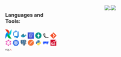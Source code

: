 <!--
**Donzellini/Donzellini** is a ✨ _special_ ✨ repository because its `README.md` (this file) appears on your GitHub profile.

Here are some ideas to get you started:

- 🔭 I’m currently working on ...
- 🌱 I’m currently learning ...
- 👯 I’m looking to collaborate on ...
- 🤔 I’m looking for help with ...
- 💬 Ask me about ...
- 📫 How to reach me: ...
- 😄 Pronouns: ...
- ⚡ Fun fact: ...
-->

<div style="display: flex; align-items: flex-start;">
  <div style="flex: 1;">
    <h3 align="left">Languages and Tools:</h3>
    <p align="left">
      <a><img src="https://github.com/devicons/devicon/blob/master/icons/apacheairflow/apacheairflow-original.svg" alt="apache-airflow" width="20" height="30"/></a> 
      <a><img src="https://github.com/devicons/devicon/blob/master/icons/azuredevops/azuredevops-original.svg" alt="azure-devops" width="20" height="30"/></a> 
      <a><img src="https://github.com/devicons/devicon/blob/master/icons/docker/docker-original.svg" alt="docker" width="20" height="20"/></a> 
      <a><img src="https://github.com/devicons/devicon/blob/master/icons/dynamodb/dynamodb-original.svg" alt="dynamo-db" width="20" height="20"/></a> 
      <a><img src="https://github.com/devicons/devicon/blob/master/icons/fastapi/fastapi-original.svg" alt="fast-api" width="20" height="20"/></a> 
      <a><img src="https://github.com/devicons/devicon/blob/master/icons/flask/flask-original.svg" alt="flask" width="20" height="20"/></a> 
      <a><img src="https://github.com/devicons/devicon/blob/master/icons/git/git-original.svg" alt="git" width="20" height="20"/></a> 
      <a><img src="https://github.com/devicons/devicon/blob/master/icons/graphql/graphql-plain.svg" alt="graphql" width="20" height="20"/></a> 
      <a><img src="https://github.com/devicons/devicon/blob/master/icons/kubernetes/kubernetes-original.svg" alt="kubernetes" width="20" height="20"/></a> 
      <a><img src="https://github.com/devicons/devicon/blob/master/icons/postgresql/postgresql-original.svg" alt="postgres" width="20" height="20"/></a>
      <a><img src="https://github.com/devicons/devicon/blob/master/icons/postman/postman-original.svg" alt="postman" width="20" height="20"/></a>
      <a><img src="https://github.com/devicons/devicon/blob/master/icons/python/python-original.svg" alt="python" width="20" height="20"/></a> 
      <a><img src="https://github.com/devicons/devicon/blob/master/icons/rancher/rancher-original.svg" alt="rancher" width="20" height="20"/></a>
      <a><img src="https://github.com/devicons/devicon/blob/master/icons/selenium/selenium-original.svg" alt="selenium" width="20" height="20"/></a>
      <a><img src="https://github.com/devicons/devicon/blob/master/icons/sqlalchemy/sqlalchemy-original.svg" alt="sqlalchemy" width="20" height="20"/></a>
    </p>
  </div>

  <div style="flex: 2; display: flex; justify-content: center; align-items: center;">
    <div>
      <a href="https://github.com/anuraghazra/github-readme-stats">
        <img height=200 align="center" src="https://github-readme-stats.vercel.app/api?username=Donzellini&theme=transparent&hide_title=true&hide_rank=true&card_width=330&text_bold=false&show_icons=true" />
      </a>
      <a href="https://github.com/anuraghazra/convoychat">
        <img height=200 align="center" src="https://github-readme-stats.vercel.app/api/top-langs?username=Donzellini&layout=compact&theme=transparent&langs_count=8&hide_title=true&card_width=330" />
      </a>
    </div>
  </div>
</div>




